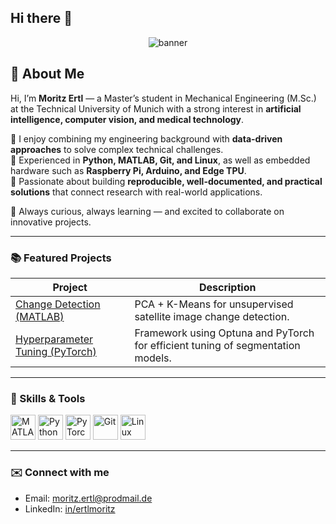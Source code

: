## Hi there 👋
<p align="center">
  <img src="https://capsule-render.vercel.app/api?type=waving&color=0:00c6ff,100:0072ff&text=Hi%2C+I%27m+Moritz+Ertl!&height=150&animation=fadeIn&fontColor=d9d9d9" alt="banner">
</p>

## 👋 About Me

Hi, I’m **Moritz Ertl** — a Master’s student in Mechanical Engineering (M.Sc.) at the Technical University of Munich with a strong interest in **artificial intelligence, computer vision, and medical technology**.  

🔹 I enjoy combining my engineering background with **data-driven approaches** to solve complex technical challenges.  
🔹 Experienced in **Python, MATLAB, Git, and Linux**, as well as embedded hardware such as **Raspberry Pi, Arduino, and Edge TPU**.  
🔹 Passionate about building **reproducible, well-documented, and practical solutions** that connect research with real-world applications.  

🚀 Always curious, always learning — and excited to collaborate on innovative projects.  

---

### 📚 Featured Projects

| Project | Description |
|--------|-------------|
| [Change Detection (MATLAB)](https://github.com/moritz-ertl/change-detection-pca-kmeans) | PCA + K-Means for unsupervised satellite image change detection. |
| [Hyperparameter Tuning (PyTorch)](https://github.com/moritz-ertl/<your-repo-name>) | Framework using Optuna and PyTorch for efficient tuning of segmentation models. |

---

### 🔧 Skills & Tools  
<p align="left">
  <img src="https://cdn.jsdelivr.net/gh/devicons/devicon/icons/matlab/matlab-original.svg" alt="MATLAB" width="40"/>
  <img src="https://cdn.jsdelivr.net/gh/devicons/devicon/icons/python/python-original.svg" alt="Python" width="40"/>
  <img src="https://cdn.jsdelivr.net/gh/devicons/devicon/icons/pytorch/pytorch-original.svg" alt="PyTorch" width="40"/>
  <img src="https://cdn.jsdelivr.net/gh/devicons/devicon/icons/git/git-original.svg" alt="Git" width="40"/>
  <img src="https://cdn.jsdelivr.net/gh/devicons/devicon/icons/linux/linux-original.svg" alt="Linux" width="40"/>
</p>

---

### ✉️ Connect with me  
- Email: moritz.ertl@prodmail.de
- LinkedIn: [in/ertlmoritz](https://www.linkedin.com/in/ertlmoritz/)  

<!--
**ertlmoritz/ertlmoritz** is a ✨ _special_ ✨ repository because its `README.md` (this file) appears on your GitHub profile.

Here are some ideas to get you started:

- 🔭 I’m currently working on ...
- 🌱 I’m currently learning ...
- 👯 I’m looking to collaborate on ...
- 🤔 I’m looking for help with ...
- 💬 Ask me about ...
- 📫 How to reach me: ...
- 😄 Pronouns: ...
- ⚡ Fun fact: ...
-->
